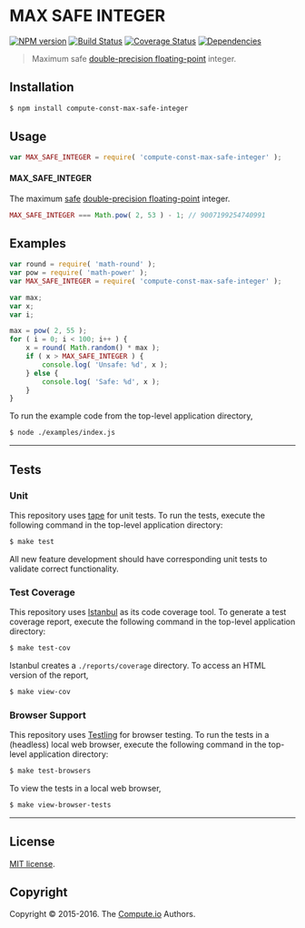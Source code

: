MAX SAFE INTEGER
===
[![NPM version][npm-image]][npm-url] [![Build Status][build-image]][build-url] [![Coverage Status][coverage-image]][coverage-url] [![Dependencies][dependencies-image]][dependencies-url]

> Maximum safe [double-precision floating-point][ieee754] integer.


## Installation

``` bash
$ npm install compute-const-max-safe-integer
```


## Usage

``` javascript
var MAX_SAFE_INTEGER = require( 'compute-const-max-safe-integer' );
```

#### MAX_SAFE_INTEGER

The maximum [safe][safe-integers] [double-precision floating-point][ieee754] integer.

``` javascript
MAX_SAFE_INTEGER === Math.pow( 2, 53 ) - 1; // 9007199254740991
```


## Examples

``` javascript
var round = require( 'math-round' );
var pow = require( 'math-power' );
var MAX_SAFE_INTEGER = require( 'compute-const-max-safe-integer' );

var max;
var x;
var i;

max = pow( 2, 55 );
for ( i = 0; i < 100; i++ ) {
	x = round( Math.random() * max );
	if ( x > MAX_SAFE_INTEGER ) {
		console.log( 'Unsafe: %d', x );
	} else {
		console.log( 'Safe: %d', x );
	}
}
```

To run the example code from the top-level application directory,

``` bash
$ node ./examples/index.js
```


---
## Tests

### Unit

This repository uses [tape][tape] for unit tests. To run the tests, execute the following command in the top-level application directory:

``` bash
$ make test
```

All new feature development should have corresponding unit tests to validate correct functionality.


### Test Coverage

This repository uses [Istanbul][istanbul] as its code coverage tool. To generate a test coverage report, execute the following command in the top-level application directory:

``` bash
$ make test-cov
```

Istanbul creates a `./reports/coverage` directory. To access an HTML version of the report,

``` bash
$ make view-cov
```


### Browser Support

This repository uses [Testling][testling] for browser testing. To run the tests in a (headless) local web browser, execute the following command in the top-level application directory:

``` bash
$ make test-browsers
```

To view the tests in a local web browser,

``` bash
$ make view-browser-tests
```

<!-- [![browser support][browsers-image]][browsers-url] -->


---
## License

[MIT license](http://opensource.org/licenses/MIT).


## Copyright

Copyright &copy; 2015-2016. The [Compute.io][compute-io] Authors.


[npm-image]: http://img.shields.io/npm/v/compute-const-max-safe-integer.svg
[npm-url]: https://npmjs.org/package/compute-const-max-safe-integer

[build-image]: http://img.shields.io/travis/const-io/max-safe-integer-float64/master.svg
[build-url]: https://travis-ci.org/const-io/max-safe-integer-float64

[coverage-image]: https://img.shields.io/codecov/c/github/const-io/max-safe-integer-float64/master.svg
[coverage-url]: https://codecov.io/github/const-io/max-safe-integer-float64?branch=master

[dependencies-image]: http://img.shields.io/david/const-io/max-safe-integer-float64.svg
[dependencies-url]: https://david-dm.org/const-io/max-safe-integer-float64

[dev-dependencies-image]: http://img.shields.io/david/dev/const-io/max-safe-integer-float64.svg
[dev-dependencies-url]: https://david-dm.org/dev/const-io/max-safe-integer-float64

[github-issues-image]: http://img.shields.io/github/issues/const-io/max-safe-integer-float64.svg
[github-issues-url]: https://github.com/const-io/max-safe-integer-float64/issues

[tape]: https://github.com/substack/tape
[istanbul]: https://github.com/gotwarlost/istanbul
[testling]: https://ci.testling.com

[compute-io]: https://github.com/compute-io

[safe-integers]: http://www.2ality.com/2013/10/safe-integers.html
[ieee754]: https://en.wikipedia.org/wiki/IEEE_754-1985

